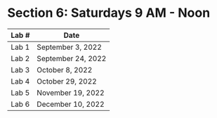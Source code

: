 # Section 6: Saturdays 9 AM - Noon


|Lab # | Date|
|-----|-----|
|Lab 1 | September 3, 2022|
|Lab 2 | September 24, 2022|
|Lab 3 | October 8, 2022|
|Lab 4 | October 29, 2022|
|Lab 5 | November 19, 2022|
|Lab 6 | December 10, 2022|
